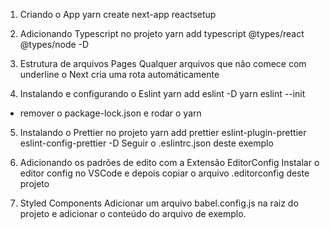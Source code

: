 1. Criando o App
yarn create next-app reactsetup

2. Adicionando Typescript no projeto
yarn add typescript @types/react @types/node -D

3. Estrutura de arquivos Pages
Qualquer arquivos que não comece com underline o Next cria uma rota automáticamente

4. Instalando e configurando o Eslint
yarn add eslint -D
yarn eslint --init
* remover o package-lock.json e rodar o yarn

5. Instalando o Prettier no projeto
yarn add prettier eslint-plugin-prettier eslint-config-prettier -D
Seguir o .eslintrc.json deste exemplo

6. Adicionando os padrões de edito com a Extensão EditorConfig
Instalar o editor config no VSCode e depois copiar o arquivo .editorconfig deste projeto

7. Styled Components
Adicionar um arquivo babel.config.js na raiz do projeto e adicionar o conteúdo do arquivo de exemplo.


